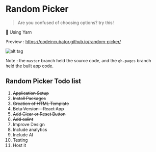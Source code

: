 # Random Picker

> Are you confused of choosing options? try this!

:dolphin: Using Yarn

Preview : https://codeincubator.github.io/random-picker/

![alt tag](https://github.com/yokesharun/random-picker/blob/master/public/img/best-choice.png)

Note :
the `master` branch held the source code, and the `gh-pages` branch held the built app code.

## Random Picker Todo list

 1. ~~Application Setup~~
 2. ~~Install Packages~~
 3. ~~Creation of HTML Template~~
 4. ~~Beta Version - React App~~
 5. ~~Add Clear or Reset Button~~
 6. ~~Add eslint~~
 7. Improve Design
 8. Include analytics
 9. Include AI
 10. Testing
 11. Host it
